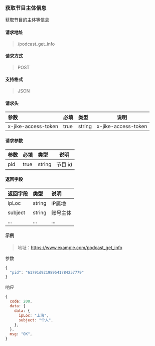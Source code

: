 ### 获取节目主体信息

获取节目的主体等信息

#### 请求地址

> /podcast_get_info

#### 请求方式

> POST

#### 支持格式

> JSON

#### 请求头

| 参数                | 必填 | 类型   | 说明                |
| :------------------ | :--- | :----- | ------------------- |
| x-jike-access-token | true | string | x-jike-access-token |

#### 请求参数

| 参数 | 必填 | 类型   | 说明    |
| :--- | :--- | :----- | ------- |
| pid  | true | string | 节目 id |

#### 返回字段

| 返回字段 | 类型   | 说明     |
| :------- | :----- | :------- |
| ipLoc    | string | IP属地   |
| subject  | string | 账号主体 |
| ...      | ...    | ...      |


#### 示例

> 地址：https://www.example.com/podcast_get_info

参数

```javascript
{
  "pid": "61791d921989541784257779"
}
```

响应

```javascript
{
  code: 200,
  data: {
    data: {
      ipLoc: "上海",
      subject: "个人",
    },
  },
  msg: "OK",
}
```